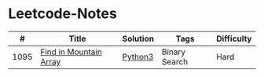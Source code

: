 # Leetcode-Notes

| # | Title | Solution | Tags | Difficulty |
|---| ----- | -------- | ---------- | ---------- |
|1095|[Find in Mountain Array](https://leetcode.com/problems/find-in-mountain-array/) | [Python3](./Algorithms/1095.Find_in_Mountain_Array/triple_binary_search.py)|Binary Search|Hard|

